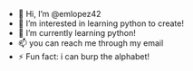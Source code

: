 - 👋 Hi, I’m @emlopez42
- 👀 I’m interested in learning python to create!
- 🌱 I’m currently learning python!
- 📫 you can reach me through my email
- ⚡ Fun fact: i can burp the alphabet!

